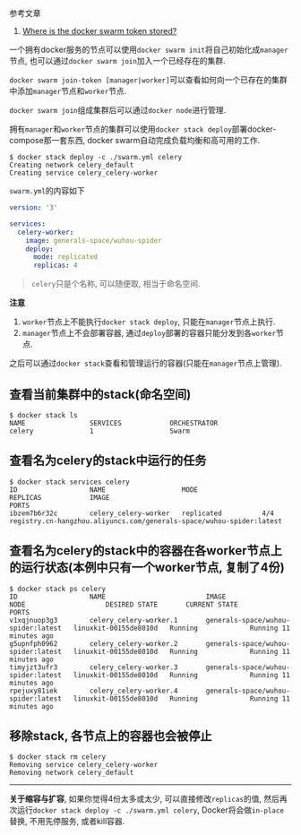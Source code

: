 参考文章

1. [Where is the docker swarm token stored?](https://stackoverflow.com/questions/33035303/where-is-the-docker-swarm-token-stored)

一个拥有docker服务的节点可以使用`docker swarm init`将自己初始化成`manager`节点, 也可以通过`docker swarm join`加入一个已经存在的集群.

`docker swarm join-token [manager|worker]`可以查看如何向一个已存在的集群中添加`manager`节点和`worker`节点.

`docker swarm join`组成集群后可以通过`docker node`进行管理.

拥有`manager`和`worker`节点的集群可以使用`docker stack deploy`部署docker-compose那一套东西, docker swarm自动完成负载均衡和高可用的工作.

```
$ docker stack deploy -c ./swarm.yml celery
Creating network celery_default
Creating service celery_celery-worker
```

`swarm.yml`的内容如下

```yml
version: '3'

services:
  celery-worker:
    image: generals-space/wuhou-spider
    deploy:
      mode: replicated
      replicas: 4
```

> `celery`只是个名称, 可以随便取, 相当于命名空间.

**注意**

1. `worker`节点上不能执行`docker stack deploy`, 只能在`manager`节点上执行.
2. `manager`节点上不会部署容器, 通过`deploy`部署的容器只能分发到各`worker`节点.

之后可以通过`docker stack`查看和管理运行的容器(只能在`manager`节点上管理).

## 查看当前集群中的stack(命名空间)

```console
$ docker stack ls
NAME                SERVICES            ORCHESTRATOR
celery              1                   Swarm
```

## 查看名为celery的stack中运行的任务

```console
$ docker stack services celery
ID                  NAME                   MODE                REPLICAS            IMAGE                                                                  PORTS
ibzem7b6r32c        celery_celery-worker   replicated          4/4                 registry.cn-hangzhou.aliyuncs.com/generals-space/wuhou-spider:latest   
```

## 查看名为celery的stack中的容器在各worker节点上的运行状态(本例中只有一个worker节点, 复制了4份)

```console
$ docker stack ps celery
ID                  NAME                         IMAGE                                NODE                    DESIRED STATE       CURRENT STATE             PORTS
v1xqjnuop3g3        celery_celery-worker.1       generals-space/wuhou-spider:latest   linuxkit-00155de8010d   Running             Running 11 minutes ago
g5upnfph0962        celery_celery-worker.2       generals-space/wuhou-spider:latest   linuxkit-00155de8010d   Running             Running 11 minutes ago
timyjzt3ufr3        celery_celery-worker.3       generals-space/wuhou-spider:latest   linuxkit-00155de8010d   Running             Running 11 minutes ago
rpejuxy81iek        celery_celery-worker.4       generals-space/wuhou-spider:latest   linuxkit-00155de8010d   Running             Running 11 minutes ago
```

## 移除stack, 各节点上的容器也会被停止

```console
$ docker stack rm celery
Removing service celery_celery-worker
Removing network celery_default
```

------

**关于缩容与扩容**, 如果你觉得4份太多或太少, 可以直接修改`replicas`的值, 然后再次运行`docker stack deploy -c ./swarm.yml celery`, Docker将会做`in-place`替换, 不用先停服务, 或者kill容器.
